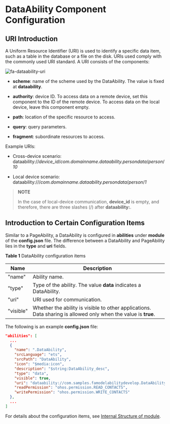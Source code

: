 # DataAbility Component Configuration
<!--Kit: Ability Kit-->
<!--Subsystem: Ability-->
<!--Owner: @xialiangwei-->
<!--Designer: @jsjzju-->
<!--Tester: @lixueqing513-->
<!--Adviser: @huipeizi-->


## URI Introduction

A Uniform Resource Identifier (URI) is used to identify a specific data item, such as a table in the database or a file on the disk. URIs used comply with the commonly used URI standard. A URI consists of the components:

![fa-dataability-uri](figures/fa-dataability-uri.png)

- **scheme**: name of the scheme used by the DataAbility. The value is fixed at **dataability**.

- **authority**: device ID. To access data on a remote device, set this component to the ID of the remote device. To access data on the local device, leave this component empty.

- **path**: location of the specific resource to access.

- **query**: query parameters.

- **fragment**: subordinate resources to access.

Example URIs:

- Cross-device scenario: dataability://_device_id_/_com.domainname.dataability.persondata_/_person_/_10_

- Local device scenario: dataability:///_com.domainname.dataability.persondata_/_person_/_1_

> **NOTE**
>
> In the case of local-device communication, **device_id** is empty, and therefore, there are three slashes (/) after **dataability:**.


## Introduction to Certain Configuration Items

Similar to a PageAbility, a DataAbility is configured in **abilities** under **module** of the **config.json** file. The difference between a DataAbility and PageAbility lies in the **type** and **uri** fields.

**Table 1** DataAbility configuration items

| Name| Description|
| -------- | -------- |
| "name" | Ability name.|
| "type" | Type of the ability. The value **data** indicates a DataAbility.|
| "uri" | URI used for communication.|
| "visible" | Whether the ability is visible to other applications. Data sharing is allowed only when the value is **true**.|

The following is an example **config.json** file:


```json
"abilities": [
  ...
  {
    "name": ".DataAbility",
    "srcLanguage": "ets",
    "srcPath": "DataAbility",
    "icon": "$media:icon",
    "description": "$string:DataAbility_desc",
    "type": "data",
    "visible": true,
    "uri": "dataability://com.samples.famodelabilitydevelop.DataAbility",
    "readPermission": "ohos.permission.READ_CONTACTS",
    "writePermission": "ohos.permission.WRITE_CONTACTS"
  },
  ...
]
```

For details about the configuration items, see [Internal Structure of module](../quick-start/module-structure.md).
